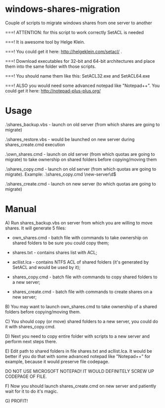 windows-shares-migration
========================

Couple of scripts to migrate windows shares from one server to another

===! ATTENTION: for this script to work correctly SetACL is needed

===! It is awesome tool by Helge Klein.

===! You could get it here: http://helgeklein.com/setacl/ .

===! Download executables for 32-bit and 64-bit architectures and
place them into the same folder with those scripts.

===! You should name them like this: SetACL32.exe and SetACL64.exe

===! ALSO you would need some advanced notepad like "Notepad++". You could get it here: http://notepad-plus-plus.org/

Usage
=====

.\shares_backup.vbs - launch on old server (from which shares are going to migrate)

.\shares_restore.vbs - would be launched on new server during shares_create.cmd execution

.\own_shares.cmd - launch on old server (from which quotas are going to migrate) to take
ownership on shared folders before copying/moving them

.\shares_copy.cmd - launch on old server (from which quotas are going to migrate). 
Example: .\shares_copy.cmd \\new-server\d$

.\shares_create.cmd - launch on new server (to which quotas are going to migrate)

Manual
======

A) Run shares_backup.vbs on server from which you are willing to move shares. It will generate 5 files:

 * own_shares.cmd - batch file with commands to take ownership on shared folders to be sure you could
copy them;

 * shares.txt - contains shares list with ACL;

 * acllist.lca - contains NTFS ACL of shared folders (it's generated by SetACL and would be used by it);

 * shares_copy.cmd - batch file with commands to copy shared folders to a new server;

 * shares_create.cmd - batch file with commands to create shares on a new server;

B) You may want to launch own_shares.cmd to take ownership of a shared folders before copying/moving
them.

C) You should copy (or move) shared folders to a new server, you could do it with shares_copy.cmd.

D) Next you need to copy entire folder with scripts to a new server and perform next steps there. 

E) Edit path to shared folders in file shares.txt and acllist.lca. It would be better if you do that
with some advanced notepad like "Notepad++" for example, because it would preserve file codepage.

DO NOT USE MICROSOFT NOTEPAD! IT WOULD DEFINITELY SCREW UP CODEPAGE OF FILE.

F) Now you should launch shares_create.cmd on new server and patiently wait for it to do it's magic.

G) PROFIT!
